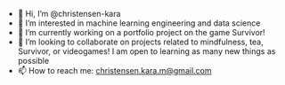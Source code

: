 - 👋 Hi, I’m @christensen-kara
- 👀 I’m interested in machine learning engineering and data science
- 🌱 I’m currently working on a portfolio project on the game Survivor!
- 💞️ I’m looking to collaborate on projects related to mindfulness, tea, Survivor, or videogames! I am open to learning as many new things as possible
- 📫 How to reach me: christensen.kara.m@gmail.com


